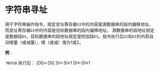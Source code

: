 # 字符串寻址

​	用于字符串操作指令。规定变址寄存器`SI`中的内容是源数据串的段内偏移地址，而变址寄存器`DI`中的内容是目标数据串的段内偏移地址。
源数据串的段地址规定是数据段`DS`，目标数据串的段地址规定是附加段`ES`。指令执行后`SI`和`DI`的内容自动增量（或减量），增（或减）值为1或2。

**例** : 

​	`MOVSB`
   执行后：  [DI]←[SI]     SI←SI±1     DI←DI±1
